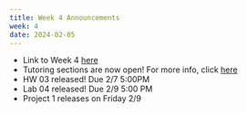 ```yaml
---
title: Week 4 Announcements
week: 4
date: 2024-02-05
---
```


* Link to Week 4 [here](https://www.data8.org/sp24/index.html#week-4)
* Tutoring sections are now open! For more info, click [here](https://edstem.org/us/courses/52859/discussion/4195799)
* HW 03 released! Due 2/7 5:00PM
* Lab 04 released! Due 2/9 5:00 PM
* Project 1 releases on Friday 2/9
